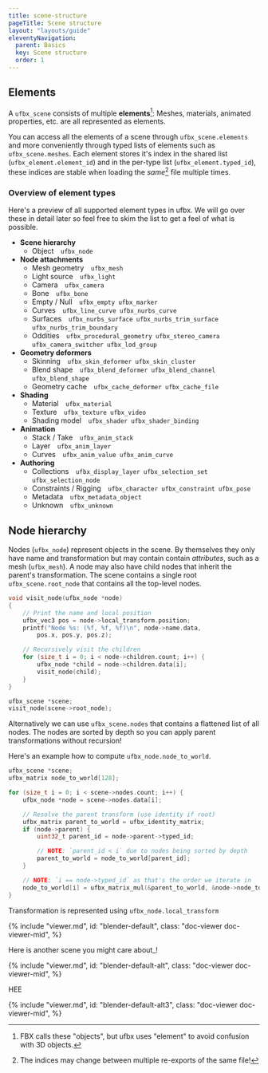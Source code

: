 ```yaml
---
title: scene-structure
pageTitle: Scene structure
layout: "layouts/guide"
eleventyNavigation:
  parent: Basics
  key: Scene structure
  order: 1
---
```


## Elements

A `ufbx_scene` consists of multiple **elements**[^1]: Meshes, materials, animated properties, etc. are all represented as elements.

You can access all the elements of a scene through `ufbx_scene.elements` and more conveniently through typed lists of
elements such as `ufbx_scene.meshes`. Each element stores it's index in the shared list (`ufbx_element.element_id`) and
in the per-type list (`ufbx_element.typed_id`), these indices are stable when loading the _same_[^2] file multiple times.

[^1]: FBX calls these "objects", but ufbx uses "element" to avoid confusion with 3D objects.

[^2]: The indices may change between multiple re-exports of the same file!

### Overview of element types

Here's a preview of all supported element types in ufbx. We will go over these in detail later so feel free to skim
the list to get a feel of what is possible.

- <strong>Scene hierarchy</strong>
  - Object&emsp;`ufbx_node`
- <strong>Node attachments</strong>
  - Mesh geometry&emsp;`ufbx_mesh`
  - Light source&emsp;`ufbx_light`
  - Camera&emsp;`ufbx_camera`
  - Bone&emsp;`ufbx_bone`
  - Empty / Null&emsp;`ufbx_empty`&ensp;`ufbx_marker`
  - Curves&emsp;`ufbx_line_curve`&ensp;`ufbx_nurbs_curve`
  - Surfaces&emsp;`ufbx_nurbs_surface`&ensp;`ufbx_nurbs_trim_surface`&ensp;`ufbx_nurbs_trim_boundary`
  - Oddities&emsp;`ufbx_procedural_geometry`&ensp;`ufbx_stereo_camera`&ensp;`ufbx_camera_switcher`&ensp;`ufbx_lod_group`
- <strong>Geometry deformers</strong>
  - Skinning&emsp;`ufbx_skin_deformer`&ensp;`ufbx_skin_cluster`
  - Blend shape&emsp;`ufbx_blend_deformer`&ensp;`ufbx_blend_channel`&ensp;`ufbx_blend_shape`
  - Geometry cache&emsp;`ufbx_cache_deformer`&ensp;`ufbx_cache_file`
- <strong>Shading</strong>
  - Material&emsp;`ufbx_material`
  - Texture&emsp;`ufbx_texture`&ensp;`ufbx_video`
  - Shading model&emsp;`ufbx_shader`&ensp;`ufbx_shader_binding`
- <strong>Animation</strong>
  - Stack / Take&emsp;`ufbx_anim_stack`
  - Layer&emsp;`ufbx_anim_layer`
  - Curves&emsp;`ufbx_anim_value`&ensp;`ufbx_anim_curve`
- <strong>Authoring</strong>
  - Collections&emsp;`ufbx_display_layer`&ensp;`ufbx_selection_set`&ensp;`ufbx_selection_node`
  - Constraints / Rigging&emsp;`ufbx_character`&ensp;`ufbx_constraint`&ensp;`ufbx_pose`
  - Metadata&emsp;`ufbx_metadata_object`
  - Unknown&emsp;`ufbx_unknown`

## Node hierarchy

Nodes (`ufbx_node`) represent objects in the scene. By themselves they only have name and transformation but may contain
contain *attributes*, such as a mesh (`ufbx_mesh`). A node may also have child nodes that inherit the parent's transformation.
The scene contains a single root `ufbx_scene.root_node` that contains all the top-level nodes.

```c
void visit_node(ufbx_node *node)
{
    // Print the name and local position
    ufbx_vec3 pos = node->local_transform.position;
    printf("Node %s: (%f, %f, %f)\n", node->name.data,
        pos.x, pos.y, pos.z);

    // Recursively visit the children
    for (size_t i = 0; i < node->children.count; i++) {
        ufbx_node *child = node->children.data[i];
        visit_node(child);
    }
}

ufbx_scene *scene;
visit_node(scene->root_node);
```

Alternatively we can use `ufbx_scene.nodes` that contains a flattened list of all nodes.
The nodes are sorted by depth so you can apply parent transformations without recursion!

Here's an example how to compute `ufbx_node.node_to_world`.

```cc
ufbx_scene *scene;
ufbx_matrix node_to_world[128];

for (size_t i = 0; i < scene->nodes.count; i++) {
    ufbx_node *node = scene->nodes.data[i];

    // Resolve the parent transform (use identity if root)
    ufbx_matrix parent_to_world = ufbx_identity_matrix;
    if (node->parent) {
        uint32_t parent_id = node->parent->typed_id;

        // NOTE: `parent_id < i` due to nodes being sorted by depth
        parent_to_world = node_to_world[parent_id];
    }

    // NOTE: `i == node->typed_id` as that's the order we iterate in
    node_to_world[i] = ufbx_matrix_mul(&parent_to_world, &node->node_to_parent);
}
```

Transformation is represented using `ufbx_node.local_transform`

{% include "viewer.md",
  id: "blender-default",
  class: "doc-viewer doc-viewer-mid",
%}
<script>
viewerDescs["blender-default"] = {
  scene: "/static/models/blender_default_cube.fbx",
  camera: {
    yaw: 0,
    pitch: 0,
    distance: 30,
    offset: { x: 0, y: 0, z: 0 },
  },
  outliner: {
    showMaterials: true,
  },
  props: {
    show: true,
  },
}
</script>

Here is another scene you might care about_!

{% include "viewer.md",
  id: "blender-default-alt",
  class: "doc-viewer doc-viewer-mid",
%}
<script>
viewerDescs["blender-default-alt"] = {
  scene: "/static/models/blender_default_cube.fbx",
  camera: {
    yaw: 0,
    pitch: 0,
    distance: 30,
    offset: { x: 0, y: 0, z: 0 },
  },
}
</script>

HEE

{% include "viewer.md",
  id: "blender-default-alt3",
  class: "doc-viewer doc-viewer-mid",
%}
<script>
viewerDescs["blender-default-alt3"] = {
  scene: "/static/models/blender_default_cube.fbx",
  camera: {
    yaw: 0,
    pitch: 0,
    distance: 30,
    offset: { x: 0, y: 0, z: 0 },
  },
}
</script>
